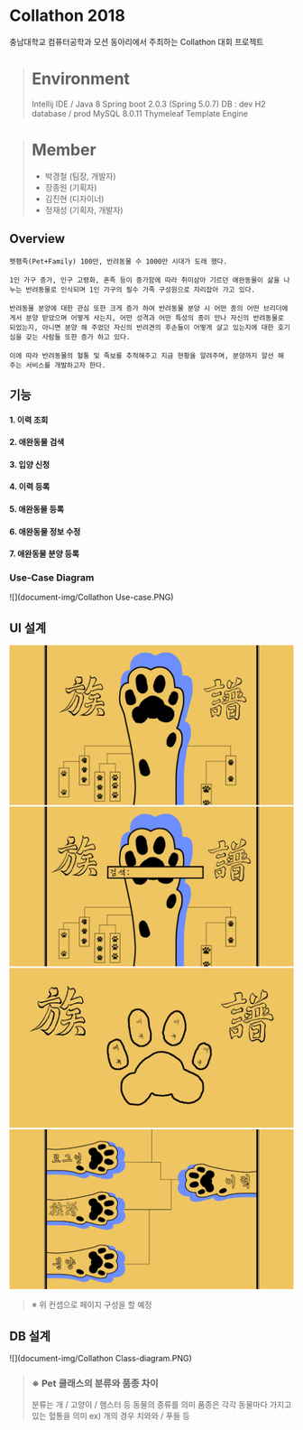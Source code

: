 # Collathon 2018

충남대학교 컴퓨터공학과 모션 동아리에서 주최하는 Collathon 대회 프로젝트

> # Environment
> Intellij IDE / Java 8
> Spring boot 2.0.3 (Spring 5.0.7)
> DB : dev H2 database / prod MySQL 8.0.11
> Thymeleaf Template Engine

> # Member
> - 박경철 (팀장, 개발자)
> - 장종원 (기획자)
> - 김진현 (디자이너)
> - 정재성 (기획자, 개발자)

## Overview

```
펫팸족(Pet+Family) 100만, 반려동물 수 1000만 시대가 도래 했다.

1인 가구 증가, 인구 고령화, 혼족 등이 증가함에 따라 취미삼아 기르던 애완동물이 삶을 나누는 반려동물로 인식되며 1인 가구의 필수 가족 구성원으로 자리잡아 가고 있다.

반려동물 분양에 대한 관심 또한 크게 증가 하여 반려동물 분양 시 어떤 종의 어떤 브리더에게서 분양 받았으며 어떻게 사는지, 어떤 성격과 어떤 특성의 종이 만나 자신의 반려동물로 되었는지, 아니면 분양 해 주었던 자신의 반려견의 후손들이 어떻게 살고 있는지에 대한 호기심을 갖는 사람들 또한 증가 하고 있다.

이에 따라 반려동물의 혈통 및 족보를 추적해주고 지금 현황을 알려주며, 분양까지 알선 해 주는 서비스를 개발하고자 한다.
```

## 기능

#### 1. 이력 조회

#### 2. 애완동물 검색

#### 3. 입양 신청

#### 4. 이력 등록

#### 5. 애완동물 등록

#### 6. 애완동물 정보 수정

#### 7. 애완동물 분양 등록

### Use-Case Diagram

![](document-img/Collathon Use-case.PNG)

## UI 설계

![](document-img/UI-Design1.jpg)
![](document-img/UI-Design2.jpg)
![](document-img/UI-Design3.jpg)
![](document-img/UI-Design4.jpg)

> ※ 위 컨셉으로 페이지 구성을 할 예정

## DB 설계

![](document-img/Collathon Class-diagram.PNG)

> ### ※ Pet 클래스의 분류와 품종 차이
> 분류는 개 / 고양이 / 햄스터 등 동물의 종류를 의미
> 품종은 각각 동물마다 가지고 있는 혈통을 의미 ex) 개의 경우 치와와 / 푸들 등
